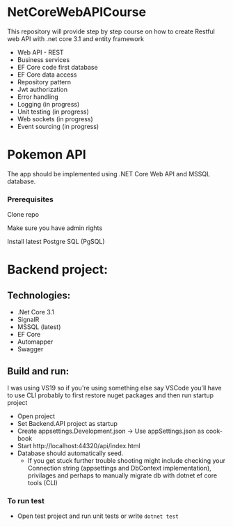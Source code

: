 # NetCoreWebAPICourse
This repository will provide step by step course on how to create Restful web API with .net core 3.1 and entity framework

- Web API - REST
- Business services
- EF Core code first database
- EF Core data access
- Repository pattern
- Jwt authorization
- Error handling
- Logging (in progress)
- Unit testing (in progress)
- Web sockets (in progress)
- Event sourcing (in progress)

# Pokemon API
<p>The app should be implemented using .NET Core Web API and MSSQL database.</p>

### Prerequisites
<p>Clone repo</p>
<p>Make sure you have admin rights</p>
<p>Install latest Postgre SQL (PgSQL)</p>

# Backend project:
## Technologies: 
* .Net Core 3.1
* SignalR
* MSSQL (latest)
* EF Core
* Automapper
* Swagger 

## Build and run:
I was using VS19 so if you're using something else say VSCode you'll have to use CLI probably to first restore nuget packages and then run startup project
* Open project
* Set Backend.API project as startup
* Create appsettings.Development.json -> Use appSettings.json as cook-book
* Start http://localhost:44320/api/index.html
* Database should automatically seed.
  * If you get stuck further trouble shooting might include checking your Connection string (appsettings and DbContext implementation), privilages and perhaps to manually migrate db with dotnet ef core tools (CLI) 

### To run test
* Open test project and run unit tests or write `dotnet test`
